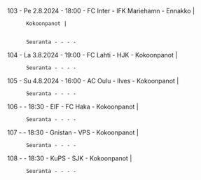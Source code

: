 103 - Pe 2.8.2024 - 18:00 - FC Inter - IFK Mariehamn - Ennakko |
        
        
          Kokoonpanot |
        
        
          Seuranta - - - -
104 - La 3.8.2024 - 19:00 - FC Lahti - HJK - Kokoonpanot |
        
        
          Seuranta - - - -
105 - Su 4.8.2024 - 16:00 - AC Oulu - Ilves - Kokoonpanot |
        
        
          Seuranta - - - -
106 -  - 18:30 - EIF - FC Haka - Kokoonpanot |
        
        
          Seuranta - - - -
107 -  - 18:30 - Gnistan - VPS - Kokoonpanot |
        
        
          Seuranta - - - -
108 -  - 18:30 - KuPS - SJK - Kokoonpanot |
        
        
          Seuranta - - - -
